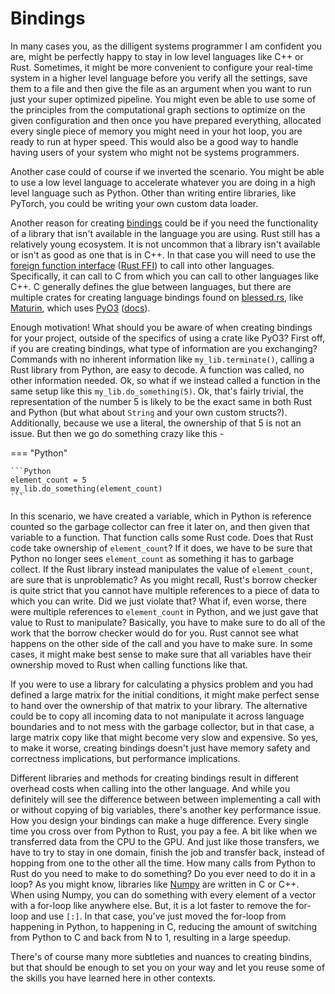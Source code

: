 # Bindings
In many cases you, as the dilligent systems programmer I am confident you are,
might be perfectly happy to stay in low level languages like C++ or Rust. Sometimes, it might be more convenient
to configure your real-time system in a higher level language before you verify all the settings, save them to
a file and then give the file as an argument when you want to run just your super optimized pipeline. You might
even be able to use some of the principles from the computational graph sections to optimize on the given
configuration and then once you have prepared everything, allocated every single piece of memory you might need in
your hot loop, you are ready to run at hyper speed. This would also be a good way to handle having users of your
system who might not be systems programmers.

Another case could of course if we inverted the scenario. You might be able to use a low level language to
accelerate whatever you are doing in a high level language such as Python. Other than writing entire
libraries, like PyTorch, you could be writing your own custom data loader.

Another reason for creating [bindings][0] could be if you need the functionality of a library that
isn't available in the language you are using. Rust still has a relatively young ecosystem. It is not uncommon
that a library isn't available or isn't as good as one that is in C++. In that case you will need to use the
[foreign function interface][1] ([Rust FFI][2]) to call into other languages. Specifically, it can call to C
from which you can call to other languages like C++. C generally defines the glue between languages, but
there are multiple crates for creating language bindings found on [blessed.rs][6], like [Maturin][3], which uses
[PyO3][4] ([docs][5]).

Enough motivation! What should you be aware of when creating bindings for your project, outside of the specifics
of using a crate like PyO3? First off, if you are creating bindings, what type of information are you exchanging?
Commands with no inherent information like ```my_lib.terminate()```, calling a Rust library from Python, are easy
to decode. A function was called, no other information needed. Ok, so what if we instead called a function in the
same setup like this ```my_lib.do_something(5)```. Ok, that's fairly trivial, the representation of the number 5
is likely to be the exact same in both Rust and Python (but what about ```String``` and your own custom structs?).
Additionally, because we use a literal, the ownership of that 5 is not an issue. But then we go do something
crazy like this -

=== "Python"

    ```Python
    element_count = 5
    my_lib.do_something(element_count)
    ```

In this scenario, we have created a variable, which in Python is reference counted so the garbage collector can
free it later on, and then given that variable to a function. That function calls some Rust code. Does that Rust
code take ownership of ```element_count```? If it does, we have to be sure that Python no longer sees
```element_count``` as something it has to garbage collect. If the Rust library instead manipulates the value
of ```element_count```, are sure that is unproblematic? As you might recall, Rust's borrow checker is quite strict
that you cannot have multiple references to a piece of data to which you can write. Did we just violate that?
What if, even worse, there were multiple references to ```element_count``` in Python, and we just gave that
value to Rust to manipulate? Basically, you have to make sure to do all of the work that the borrow checker would
do for you. Rust cannot see what happens on the other side of the call and you have to make sure. In some cases,
it might make best sense to make sure that all variables have their ownership moved to Rust when calling functions
like that.

If you were to use a library for calculating a physics problem and you had defined a large matrix for
the initial conditions, it might make perfect sense to hand over the ownership of that matrix to your library.
The alternative could be to copy all incoming data to not manipulate it across language boundaries and to not
mess with the garbage collector, but in that case, a large matrix copy like that might become very slow and
expensive. So yes, to make it worse, creating bindings doesn't just have memory safety and correctness implications,
but performance implications.

Different libraries and methods for creating bindings result in different overhead
costs when calling into the other language. And while you definitely will see the difference between between
implementing a call with or without copying of big variables, there's another key performance issue. How you
design your bindings can make a huge difference. Every single time you cross over from Python to Rust, you pay a
fee. A bit like when we transferred data from the CPU to the GPU. And just like those transfers, we have to try
to stay in one domain, finish the job and transfer back, instead of hopping from one to the other all the time.
How many calls from Python to Rust do you need to make to do something? Do you ever need to do it in a loop?
As you might know, libraries like [Numpy][7] are written in C or C++. When using Numpy, you can do something
with every element of a vector with a for-loop like anywhere else. But, it is a lot faster to remove the for-loop
and use ```[:]```. In that case, you've just moved the for-loop from happening in Python, to happening in C,
reducing the amount of switching from Python to C and back from N to 1, resulting in a large speedup.

There's of course many more subtleties and nuances to creating bindins, but that should be enough to set you on your
way and let you reuse some of the skills you have learned here in other contexts.

[0]: https://en.wikipedia.org/wiki/Language_binding
[1]: https://en.wikipedia.org/wiki/Foreign_function_interface
[2]: https://doc.rust-lang.org/nomicon/ffi.html
[3]: https://www.maturin.rs/
[4]: https://github.com/PyO3/pyo3
[5]: https://pyo3.rs/v0.20.0/
[6]: https://blessed.rs
[7]: https://numpy.org/
